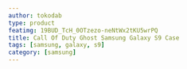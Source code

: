 ```yaml
---
author: tokodab
type: product
featimg: 19BUD_TcH_0OTzezo-neNtWx2tKU5wrPQ
title: Call Of Duty Ghost Samsung Galaxy S9 Case
tags: [samsung, galaxy, s9]
category: [samsung]
---
```

